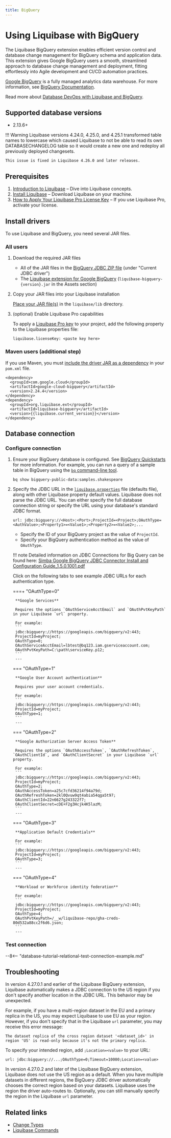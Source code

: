 ```yaml
---
title: BigQuery
---
```


# Using Liquibase with BigQuery
The Liquibase BigQuery extension enables efficient version control and database change management for BigQuery schema and application data. This extension gives Google BigQuery users a smooth, streamlined approach to database change management and deployment, fitting effortlessly into Agile development and CI/CD automation practices. 

[Google BigQuery](https://cloud.google.com/bigquery/) is a fully managed analytics data warehouse. For more information, see [BigQuery Documentation](https://cloud.google.com/bigquery/docs).

Read more about [Database DevOps with Liquibase and BigQuery](https://www.liquibase.com/blog/bigquery-schema-management-version-control-database-devops).

## Supported database versions
* 2.13.6+

!!! Warning
    Liquibase versions 4.24.0, 4.25.0, and 4.25.1 transformed table names to lowercase which caused Liquibase to not be able to read its own DATABASECHANGELOG table so it would create a new one and redeploy all previously deployed changesets.
    
    This issue is fixed in Liquibase 4.26.0 and later releases.

## Prerequisites
1. [Introduction to Liquibase](https://docs.liquibase.com/concepts/introduction-to-liquibase.html) – Dive into Liquibase concepts.
1. [Install Liquibase](https://docs.liquibase.com/start/install/home.html) – Download Liquibase on your machine.
1. [How to Apply Your Liquibase Pro License Key](https://docs.liquibase.com/workflows/liquibase-pro/how-to-apply-your-liquibase-pro-license-key.html) – If you use Liquibase Pro, activate your license.

## Install drivers
To use Liquibase and BigQuery, you need several JAR files.

### All users

1. Download the required JAR files

    * All of the JAR files in the [BigQuery JDBC ZIP file](https://cloud.google.com/bigquery/docs/reference/odbc-jdbc-drivers#current_jdbc_driver) (under "Current JDBC driver")
    * The [Liquibase extension for Google BigQuery](https://github.com/liquibase/liquibase-bigquery/releases) (`liquibase-bigquery-{version}.jar` in the Assets section)

1. Copy your JAR files into your Liquibase installation

    [Place your JAR file(s)](https://docs.liquibase.com/workflows/liquibase-community/adding-and-updating-liquibase-drivers.html) in the `liquibase/lib` directory.

1. (optional) Enable Liquibase Pro capabilities

    To apply a [Liquibase Pro key](https://www.liquibase.com/trial) to your project, add the following property to the Liquibase properties file:
    
    ```
    liquibase.licenseKey: <paste key here>
    ```

### Maven users (additional step)
If you use Maven, you must [include the driver JAR as a dependency](https://docs.liquibase.com/tools-integrations/maven/maven-pom-file.html) in your `pom.xml` file.

```
<dependency>
  <groupId>com.google.cloud</groupId>
  <artifactId>google-cloud-bigquery</artifactId>
  <version>2.24.4</version>
</dependency>
<dependency>
  <groupId>org.liquibase.ext</groupId>
  <artifactId>liquibase-bigquery</artifactId>
  <version>{{liquibase.current_version}}</version>
</dependency>
```

## Database connection

### Configure connection
1. Ensure your BigQuery database is configured. See [BigQuery Quickstarts](https://cloud.google.com/bigquery/docs/quickstarts) for more information. For example, you can run a query of a sample table in BigQuery using the [`bq` command-line tool](https://cloud.google.com/bigquery/docs/quickstarts/load-data-bq).
    ```
    bq show bigquery-public-data:samples.shakespeare
    ```

1. Specify the JDBC URL in the [`liquibase.properties`](https://docs.liquibase.com/concepts/connections/creating-config-properties.html) file (defaults file), along with other Liquibase property default values. Liquibase does not parse the JDBC URL. You can either specify the full database connection string or specify the URL using your database's standard JDBC format.

    ```
    url: jdbc:bigquery://<Host>:<Port>;ProjectId=<Project>;OAuthType=<AuthValue>;<Property1>=<Value1>;<Property2>=<Value2>;...
    ```
    
    * Specify the ID of your BigQuery project as the value of `ProjectId`.
    * Specify your BigQuery authentication method as the value of `OAuthType`.

    !!! note
         Detailed information on JDBC Connections for Big Query can be found here: [Simba Google BigQuery JDBC Connector Install and Configuration Guide_1.5.0.1001.pdf](https://storage.googleapis.com/simba-bq-release/jdbc/Simba%20Google%20BigQuery%20JDBC%20Connector%20Install%20and%20Configuration%20Guide_1.5.0.1001.pdf)

    Click on the following tabs to see example JDBC URLs for each authentication type.
    
    ===+ "OAuthType=0"

        **Google Services**

        Requires the options `OAuthServiceAcctEmail` and `OAuthPvtKeyPath` in your Liquibase `url` property.

        For example:
        ```
        jdbc:bigquery://https://googleapis.com/bigquery/v2:443;
        ProjectId=myProject;
        OAuthType=0;
        OAuthServiceAcctEmail=lbtest@bq123.iam.gserviceaccount.com;
        OAuthPvtKeyPath=C:\path\serviceKey.p12;
        ```
        ---

    === "OAuthType=1"

        **Google User Account authentication**

        Requires your user account credentials.

        For example:
        ```
        jdbc:bigquery://https://googleapis.com/bigquery/v2:443;
        ProjectId=myProject;
        OAuthType=1;
        ```
        ---

    === "OAuthType=2"

        **Google Authorization Server Access Token**

        Requires the options `OAuthAccessToken`, `OAuthRefreshToken`, `OAuthClientId`, and `OAuthClientSecret` in your Liquibase `url` property.

        For example:
        ```
        jdbc:bigquery://https://googleapis.com/bigquery/v2:443;
        ProjectId=myProject;
        OAuthType=2;
        OAuthAccessToken=a25c7cfd36214f94a79d;
        OAuthRefreshToken=2kl0Qvuw9qt4abia54qga5t97;
        OAuthClientId=22n6627g243322f7;
        OAuthClientSecret=cDE+F2g3Hcjk4K5lazM;
        ```
        ---

    === "OAuthType=3"

        **Application Default Credentials**

        For example:
        ```
        jdbc:bigquery://https://googleapis.com/bigquery/v2:443;
        ProjectId=myProject;
        OAuthType=3;
        ```
        ---

    === "OAuthType=4"

        **Workload or Workforce identity federation**

        For example:
        ```
        jdbc:bigquery://https://googleapis.com/bigquery/v2:443;
        ProjectId=myProject;
        OAuthType=4;
        OAuthPvtKeyPath=/__w/liquibase-repo/gha-creds-80d532a88cc2f6d6.json;
        ```
        ---

### Test connection

--8<-- "database-tutorial-relational-test-connection-example.md"

## Troubleshooting
In version 4.27.0.1 and earlier of the Liquibase BigQuery extension, Liquibase automatically makes a JDBC connection to the US region if you don't specify another location in the JDBC URL. This behavior may be unexpected.

For example, if you have a multi-region dataset in the EU and a primary replica in the US, you may expect Liquibase to use EU as your region. However, if you don't specify that in the Liquibase `url` parameter, you may receive this error message:

`The dataset replica of the cross region dataset '<dataset_id>' in region 'US' is read-only because it's not the primary replica.`

To specify your intended region, add `;Location=<value>` to your URL:

`url: jdbc:bigquery://...;OAuthType=0;Timeout=10000;Location=<value>`

In version 4.27.0.2 and later of the Liquibase BigQuery extension, Liquibase does not use the US region as a default. When you have multiple datasets in different regions, the BigQuery JDBC driver automatically chooses the correct region based on your datasets. Liquibase uses the region the driver auto-routes to. Optionally, you can still manually specify the region in the Liquibase `url` parameter.

## Related links
* [Change Types](https://docs.liquibase.com/change-types/home.html)
* [Liquibase Commands](https://docs.liquibase.com/commands/home.html)
